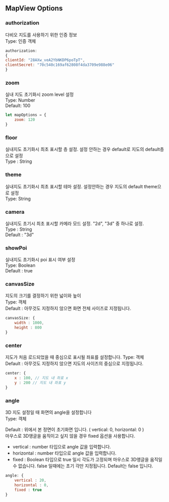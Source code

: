 

## MapView Options
### authorization
다비오 지도를 사용하기 위한 인증 정보    
Type: 인증 객체      
~~~javascript
authorization:        
{
clientId: "28AXw_veA2YbNKDP6poTpT",
clientSecret: "70c540c169af62808f4da3709e988e06"
}
~~~
### zoom
실내 지도 초기화시 zoom level 설정   
Type: Number   
Default: 100   
~~~javascript
let mapOptions = {
    zoom: 120
}
~~~


### floor
실내지도 초기화시 최초 표시할 층 설정. 설정 안하는 경우 default로 지도의 default층으로 설정   
Type : String
### theme
실내지도 초기화시 최초 표시할 테마  설정. 설정안하는 경우 지도의 default theme으로 설정    
Type: String

### camera
실내지도 초기시 최초 표시할 카메라 모드  설정. "2d", "3d" 중 하나로 설정.  
Type : String     
Default : "3d"    

### showPoi
실내지도 초기화시 poi 표시 여부 설정   
Type: Boolean   
Default : true   

### canvasSize
지도의 크기를 결정하기 위한 넓이와 높이    
Type: 객체    
Default : 아무것도 지정하지 않으면 화면 전체 사이즈로 지정됩니다. 

~~~javascript
canvasSize: {
    width : 1000,
    height : 800
}    
~~~

### center
지도가 처음 로드되었을 때 중심으로 표시될 좌표를 설정합니다.
Type: 객체   
Default : 아무것도 지정하지 않으면 지도의 사이즈의 중심으로 지정됩니다.

~~~javascript
center: {
    x : 100, // 지도 내 좌표 x 
    y : 200 // 지도 내 좌표 y
}    
~~~


### angle
3D 지도 설정일 때 화면의 angle을 설정합니다        
Type: 객체     
<!-- 2020-10-08 수정
Default : angle 이 지정되지 않으면 3D 지도일 때 마우스로 3D앵글을 움직일 수 있지만     
angle이 설정되면 마우스로 3D앵글을 움직일 수 없습니다.     
-->
Default : 위에서 본 정면이 초기화면 입니다. ( vertical: 0, horizontal: 0 )    
마우스로 3D앵글을 움직이고 싶지 않을 경우 fixed 옵션을 사용합니다.  

- vertical : number 타입으로 angle 값을 입력합니다.
- horizontal : number 타입으로 angle 값을 입력합니다.
- fixed : Boolean 타입으로 true 일시 각도가 고정되며 마우스로 3D앵글을 움직일 수 없습니다. false 일때에는 초기 각만 지정됩니다. Default는 false 입니다.

~~~javascript
angle: {
    vertical : 20, 
    horizontal : 0,
    fixed : true
}    
~~~

<!-- 2020-10-15 rotue 옵션 추가 
### rotue
mapDraw.getRouteOn() 메소드를 이용하여 길찾기 경로를 표시할 때 길찾기 시작지, 도착지 아이콘 이미지를 설정합니다.    
Type: 객체    
Default : 기본 이미지로 표시됩니다.    

- origin : 시작지 아이콘으로 image, width, height를 설정할 수 있습니다.    
- destination : 도착지 아이콘으로 image, width, height를 설정할 수 있습니다.   

시작지, 도착지 아이콘은 아래의 옵션을 추가로 받습니다.  
 - image : 이미지 url을 설정합니다.    
 - width : 이미지 width 값을 설정합니다. number를 받습니다.   
 - height : 이미지 height 값을 설정합니다. number를 받습니다.   

~~~javascript
route: { 
    origin: { // 시작지 아이콘 
        image: "",
        width: 100,
        height: 100
    },
    destination: { // 도착지 아이콘 
        image: "",
        width: 100,
        height: 100
    }
}  
~~~




### rotueIcon
mapDraw.getRouteOn() 메소드를 이용하여 길찾기 경로를 표시할 때 이미지를 보이거나 없앨 수 있습니다.   
Type: Boolean    
Default : true 로 이미지가 표시됩니다.    
~~~javascript
rotueIcon: false  
~~~
  -->